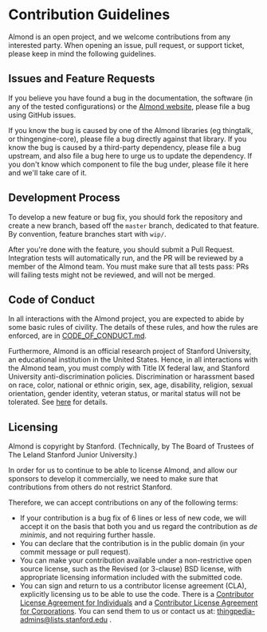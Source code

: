 # Contribution Guidelines

Almond is an open project, and we welcome contributions from any interested party.
When opening an issue, pull request, or support ticket, please keep in mind the following guidelines.

## Issues and Feature Requests

If you believe you have found a bug in the documentation, the software (in any of the tested configurations)
or the [Almond website](https://almond.stanford.edu), please file a bug using GitHub issues.

If you know the bug is caused by one of the Almond libraries (eg thingtalk, or thingengine-core),
please file a bug directly against that library. If you know the bug is caused by a third-party dependency,
please file a bug upstream, and also file a bug here to urge us to update the dependency.
If you don't know which component to file the bug under, please file it here and we'll take care of it.

## Development Process

To develop a new feature or bug fix, you should fork the repository and create a new branch, based
off the `master` branch, dedicated to that feature. By convention, feature branches start with `wip/`.

After you're done with the feature, you should submit a Pull Request. Integration tests will automatically
run, and the PR will be reviewed by a member of the Almond team. You must make sure that all tests pass:
PRs will failing tests might not be reviewed, and will not be merged.

## Code of Conduct

In all interactions with the Almond project, you are expected to abide by some basic
rules of civility. The details of these rules, and how the rules are enforced, are in
[CODE_OF_CONDUCT.md](CODE_OF_CONDUCT.md).

Furthermore, Almond is an official research project of Stanford University, an educational
institution in the United States. Hence, in all interactions with the Almond team, you
must comply with Title IX federal law, and Stanford University anti-discrimination policies.
Discrimination or harassment based on race, color, national or ethnic origin, sex, age,
disability, religion, sexual orientation, gender identity, veteran status, or marital
status will not be tolerated.
See [here](https://exploredegrees.stanford.edu/nonacademicregulations/nondiscrimination/)
for details.

## Licensing

Almond is copyright by Stanford. (Technically, by The Board of Trustees of The Leland Stanford Junior University.) 

In order for us to continue to be able to license Almond, and allow our sponsors to develop it commercially, we
need to make sure that contributions from others do not restrict Stanford.

Therefore, we can accept contributions on any of the following terms:

- If your contribution is a bug fix of 6 lines or less of new code, we will accept it on the basis that both you and us regard the contribution as _de minimis_, and not requiring further hassle.
- You can declare that the contribution is in the public domain (in your commit message or pull request).
- You can make your contribution available under a non-restrictive open source license, such as the Revised (or 3-clause) BSD license, with appropriate licensing information included with the submitted code.
- You can sign and return to us a contributor license agreement (CLA), explicitly licensing us to be able to use the code. There is a [Contributor License Agreement for Individuals](https://mobisocial.stanford.edu/cla-individual.html) and a [Contributor License Agreement for Corporations](https://mobisocial.stanford.edu/cla-corporate.html). You can send them to us or contact us at: thingpedia-admins@lists.stanford.edu .

